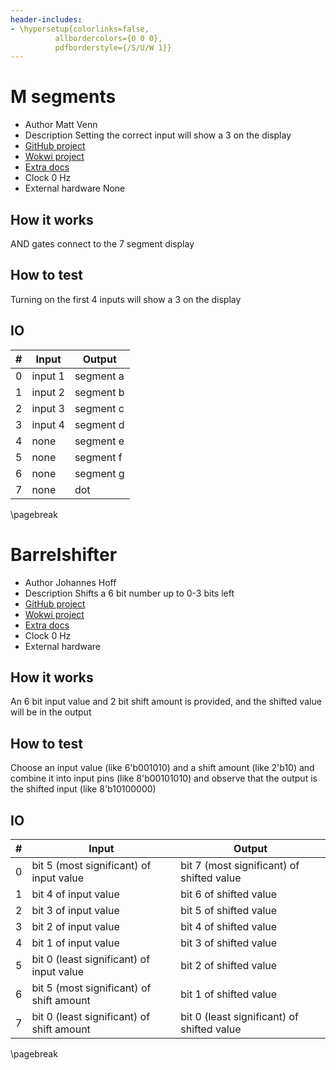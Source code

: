 ```yaml
---
header-includes:
- \hypersetup{colorlinks=false,
          allbordercolors={0 0 0},
          pdfborderstyle={/S/U/W 1}}
---
```

# M segments



* Author Matt Venn
* Description Setting the correct input will show a 3 on the display
* [GitHub project](https://github.com/mattvenn/tinytapeout_m_segments)
* [Wokwi project](https://wokwi.com/projects/339688086163161683)
* [Extra docs](https://github.com/mattvenn/tinytapeout_m_segments/blob/main/README.md)
* Clock 0 Hz
* External hardware None

## How it works

AND gates connect to the 7 segment display

## How to test

Turning on the first 4 inputs will show a 3 on the display

## IO

| # | Input        | Output       |
|---|--------------|--------------|
| 0 | input 1  | segment a |
| 1 | input 2  | segment b |
| 2 | input 3  | segment c |
| 3 | input 4  | segment d |
| 4 | none  | segment e |
| 5 | none  | segment f |
| 6 | none  | segment g |
| 7 | none  | dot |

\pagebreak
# Barrelshifter



* Author Johannes Hoff
* Description Shifts a 6 bit number up to 0-3 bits left
* [GitHub project](https://github.com/johshoff/barrelshifter-wokwi-gds)
* [Wokwi project](https://wokwi.com/projects/341136771628663380)
* [Extra docs]()
* Clock 0 Hz
* External hardware 

## How it works

An 6 bit input value and 2 bit shift amount is provided, and the shifted value will be in the output

## How to test

Choose an input value (like 6'b001010) and a shift amount (like 2'b10) and combine it into input pins (like 8'b00101010) and observe that the output is the shifted input (like 8'b10100000)

## IO

| # | Input        | Output       |
|---|--------------|--------------|
| 0 | bit 5 (most significant) of input value  | bit 7 (most significant) of shifted value |
| 1 | bit 4 of input value  | bit 6 of shifted value |
| 2 | bit 3 of input value  | bit 5 of shifted value |
| 3 | bit 2 of input value  | bit 4 of shifted value |
| 4 | bit 1 of input value  | bit 3 of shifted value |
| 5 | bit 0 (least significant) of input value  | bit 2 of shifted value |
| 6 | bit 5 (most significant) of shift amount  | bit 1 of shifted value |
| 7 | bit 0 (least significant) of shift amount  | bit 0 (least significant) of shifted value |

\pagebreak
